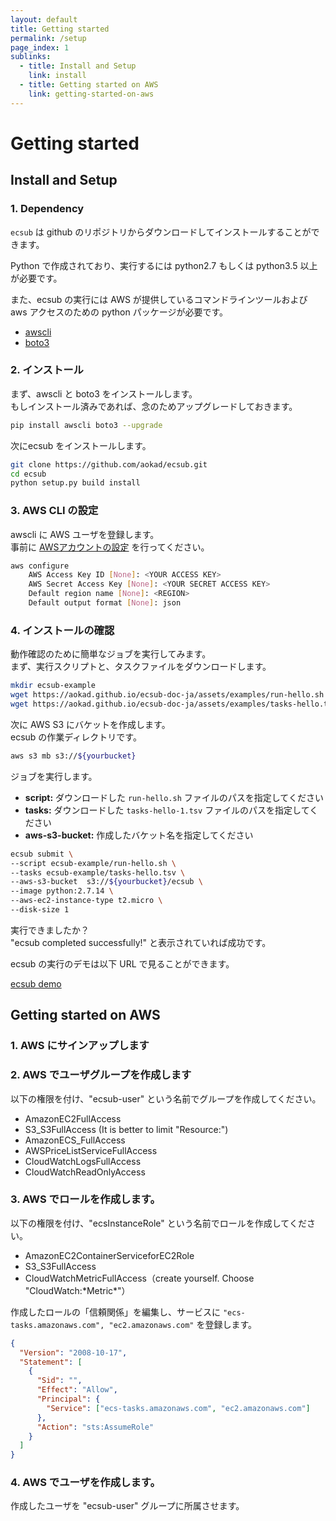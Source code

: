 ```yaml
---
layout: default
title: Getting started
permalink: /setup
page_index: 1
sublinks:
  - title: Install and Setup
    link: install
  - title: Getting started on AWS
    link: getting-started-on-aws
---
```


# Getting started

## Install and Setup

### 1. Dependency

`ecsub` は github のリポジトリからダウンロードしてインストールすることができます。  

Python で作成されており、実行するには python2.7 もしくは python3.5 以上が必要です。  

また、ecsub の実行には AWS が提供しているコマンドラインツールおよび aws アクセスのための python パッケージが必要です。

 - [awscli](https://docs.aws.amazon.com/streams/latest/dev/kinesis-tutorial-cli-installation.html)
 - [boto3](https://github.com/boto/boto3)

### 2. インストール

まず、awscli と boto3 をインストールします。  
もしインストール済みであれば、念のためアップグレードしておきます。  

```Bash
pip install awscli boto3 --upgrade
```

次にecsub をインストールします。

```Bash
git clone https://github.com/aokad/ecsub.git
cd ecsub
python setup.py build install
```

### 3. AWS CLI の設定

awscli に AWS ユーザを登録します。  
事前に [AWSアカウントの設定](#getting-started-on-aws) を行ってください。

```Bash
aws configure
    AWS Access Key ID [None]: <YOUR ACCESS KEY>
    AWS Secret Access Key [None]: <YOUR SECRET ACCESS KEY>
    Default region name [None]: <REGION>
    Default output format [None]: json
```

### 4. インストールの確認

動作確認のために簡単なジョブを実行してみます。  
まず、実行スクリプトと、タスクファイルをダウンロードします。

```Bash
mkdir ecsub-example
wget https://aokad.github.io/ecsub-doc-ja/assets/examples/run-hello.sh -P ecsub-example/
wget https://aokad.github.io/ecsub-doc-ja/assets/examples/tasks-hello.tsv -P ecsub-example/
```

次に AWS S3 にバケットを作成します。  
ecsub の作業ディレクトリです。

```Bash
aws s3 mb s3://${yourbucket}
```

ジョブを実行します。

 - **script:**  ダウンロードした `run-hello.sh` ファイルのパスを指定してください
 - **tasks:**  ダウンロードした `tasks-hello-1.tsv` ファイルのパスを指定してください
 - **aws-s3-bucket:**  作成したバケット名を指定してください

```Bash
ecsub submit \
--script ecsub-example/run-hello.sh \
--tasks ecsub-example/tasks-hello.tsv \
--aws-s3-bucket  s3://${yourbucket}/ecsub \
--image python:2.7.14 \
--aws-ec2-instance-type t2.micro \
--disk-size 1
```

実行できましたか？  
"ecsub completed successfully!" と表示されていれば成功です。

ecsub の実行のデモは以下 URL で見ることができます。

[ecsub demo](https://asciinema.org/a/xEAxjBe5CjyOck9PGBNtAfNbr)


## Getting started on AWS

### 1. AWS にサインアップします

### 2. AWS でユーザグループを作成します

以下の権限を付け、"ecsub-user" という名前でグループを作成してください。

 - AmazonEC2FullAccess
 - S3_S3FullAccess (It is better to limit "Resource:")
 - AmazonECS_FullAccess
 - AWSPriceListServiceFullAccess 
 - CloudWatchLogsFullAccess
 - CloudWatchReadOnlyAccess

### 3. AWS でロールを作成します。

以下の権限を付け、"ecsInstanceRole" という名前でロールを作成してください。

 - AmazonEC2ContainerServiceforEC2Role
 - S3_S3FullAccess
 - CloudWatchMetricFullAccess（create yourself. Choose "CloudWatch:\*Metric\*"）

作成したロールの「信頼関係」を編集し、サービスに `"ecs-tasks.amazonaws.com", "ec2.amazonaws.com"` を登録します。

```Json
{
  "Version": "2008-10-17",
  "Statement": [
    {
      "Sid": "",
      "Effect": "Allow",
      "Principal": {
        "Service": ["ecs-tasks.amazonaws.com", "ec2.amazonaws.com"]
      },
      "Action": "sts:AssumeRole"
    }
  ]
}
```

### 4. AWS でユーザを作成します。

作成したユーザを "ecsub-user" グループに所属させます。

